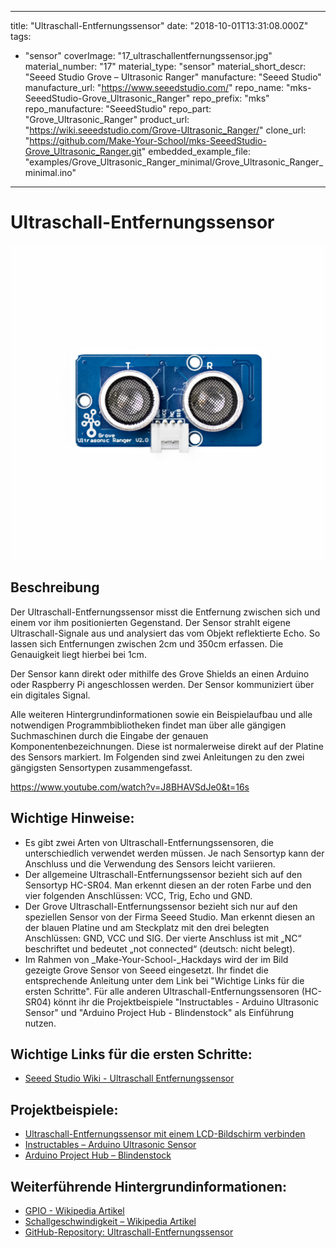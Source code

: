 
---
title: "Ultraschall-Entfernungssensor"
date: "2018-10-01T13:31:08.000Z"
tags: 
  - "sensor"
coverImage: "17_ultraschallentfernungssensor.jpg"
material_number: "17"
material_type: "sensor"
material_short_descr: "Seeed Studio Grove – Ultrasonic Ranger"
manufacture: "Seeed Studio"
manufacture_url: "https://www.seeedstudio.com/"
repo_name: "mks-SeeedStudio-Grove_Ultrasonic_Ranger"
repo_prefix: "mks"
repo_manufacture: "SeeedStudio"
repo_part: "Grove_Ultrasonic_Ranger"
product_url: "https://wiki.seeedstudio.com/Grove-Ultrasonic_Ranger/"
clone_url: "https://github.com/Make-Your-School/mks-SeeedStudio-Grove_Ultrasonic_Ranger.git"
embedded_example_file: "examples/Grove_Ultrasonic_Ranger_minimal/Grove_Ultrasonic_Ranger_minimal.ino"
---


# Ultraschall-Entfernungssensor

![Ultraschall-Entfernungssensor](./17_ultraschallentfernungssensor.jpg)

## Beschreibung
Der Ultraschall-Entfernungssensor misst die Entfernung zwischen sich und einem vor ihm positionierten Gegenstand. Der Sensor strahlt eigene Ultraschall-Signale aus und analysiert das vom Objekt reflektierte Echo. So lassen sich Entfernungen zwischen 2cm und 350cm erfassen. Die Genauigkeit liegt hierbei bei  1cm.

Der Sensor kann direkt oder mithilfe des Grove Shields an einen Arduino oder Raspberry Pi angeschlossen werden. Der Sensor kommuniziert über ein digitales Signal.

Alle weiteren Hintergrundinformationen sowie ein Beispielaufbau und alle notwendigen Programmbibliotheken findet man über alle gängigen Suchmaschinen durch die Eingabe der genauen Komponentenbezeichnungen. Diese ist normalerweise direkt auf der Platine des Sensors markiert. Im Folgenden sind zwei Anleitungen zu den zwei gängigsten Sensortypen zusammengefasst.

<!-- infolist -->

<!-- infolists -->
https://www.youtube.com/watch?v=J8BHAVSdJe0&t=16s

 

## Wichtige Hinweise:

- Es gibt zwei Arten von Ultraschall-Entfernungssensoren, die unterschiedlich verwendet werden müssen. Je nach Sensortyp kann der Anschluss und die Verwendung des Sensors leicht variieren.
- Der allgemeine Ultraschall-Entfernungssensor bezieht sich auf den Sensortyp HC-SR04. Man erkennt diesen an der roten Farbe und den vier folgenden Anschlüssen: VCC, Trig, Echo und GND.
- Der Grove Ultraschall-Entfernungssensor bezieht sich nur auf den speziellen Sensor von der Firma Seeed Studio. Man erkennt diesen an der blauen Platine und am Steckplatz mit den drei belegten Anschlüssen: GND, VCC und SIG. Der vierte Anschluss ist mit „NC“ beschriftet und bedeutet „not connected“ (deutsch: nicht belegt).
- Im Rahmen von _Make-Your-School-_Hackdays wird der im Bild gezeigte Grove Sensor von Seeed eingesetzt. Ihr findet die entsprechende Anleitung unter dem Link bei "Wichtige Links für die ersten Schritte". Für alle anderen Ultraschall-Entfernungssensoren (HC-SR04) könnt ihr die Projektbeispiele "Instructables - Arduino Ultrasonic Sensor" und "Arduino Project Hub - Blindenstock" als Einführung nutzen.

## Wichtige Links für die ersten Schritte:

- [Seeed Studio Wiki - Ultraschall Entfernungssensor](http://wiki.seeedstudio.com/Grove-Ultrasonic_Ranger/)

## Projektbeispiele:

- [Ultraschall-Entfernungssensor mit einem LCD-Bildschirm verbinden](https://simple-circuit.com/arduino-grove-ultrasonic-ranger-distance-meter-lcd/) 
- [Instructables – Arduino Ultrasonic Sensor](https://www.instructables.com/id/Arduino-Ultrasonic-Sensor/)
- [Arduino Project Hub – Blindenstock](https://create.arduino.cc/projecthub/hadi1234/arduino-blind-stick-19d865?ref=tag&ref_id=ultrasonic&offset=19)

## Weiterführende Hintergrundinformationen:

- [GPIO - Wikipedia Artikel](https://de.wikipedia.org/wiki/Allzweckeingabe/-ausgabe)
- [Schallgeschwindigkeit – Wikipedia Artikel](https://de.wikipedia.org/wiki/Schallgeschwindigkeit)
- [GitHub-Repository: Ultraschall-Entfernungssensor](https://github.com/MakeYourSchool/17-Ultraschall-Entfernungssensor)




